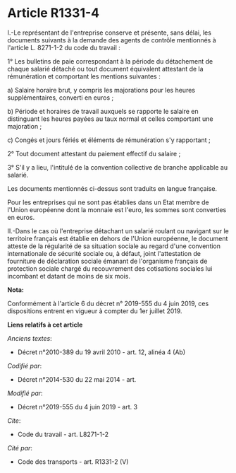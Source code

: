 # Article R1331-4

I.-Le représentant de l'entreprise conserve et présente, sans délai, les documents suivants à la demande des agents de
contrôle mentionnés à l'article L. 8271-1-2 du code du travail :

1° Les bulletins de paie correspondant à la période du détachement de chaque salarié détaché ou tout document équivalent
attestant de la rémunération et comportant les mentions suivantes :

a) Salaire horaire brut, y compris les majorations pour les heures supplémentaires, converti en euros ;

b) Période et horaires de travail auxquels se rapporte le salaire en distinguant les heures payées au taux normal et celles
comportant une majoration ;

c) Congés et jours fériés et éléments de rémunération s'y rapportant ;

2° Tout document attestant du paiement effectif du salaire ;

3° S'il y a lieu, l'intitulé de la convention collective de branche applicable au salarié.

Les documents mentionnés ci-dessus sont traduits en langue française.

Pour les entreprises qui ne sont pas établies dans un Etat membre de l'Union européenne dont la monnaie est l'euro, les
sommes sont converties en euros.

II.-Dans le cas où l'entreprise détachant un salarié roulant ou navigant sur le territoire français est établie en dehors de
l'Union européenne, le document atteste de la régularité de sa situation sociale au regard d'une convention internationale de
sécurité sociale ou, à défaut, joint l'attestation de fourniture de déclaration sociale émanant de l'organisme français de
protection sociale chargé du recouvrement des cotisations sociales lui incombant et datant de moins de six mois.

**Nota:**

Conformément à l'article 6 du décret n° 2019-555 du 4 juin 2019, ces dispositions entrent en vigueur à compter du 1er juillet
2019.

**Liens relatifs à cet article**

_Anciens textes_:

  - Décret n°2010-389 du 19 avril 2010 - art. 12, alinéa 4 (Ab)

_Codifié par_:

  - Décret n°2014-530 du 22 mai 2014 - art.

_Modifié par_:

  - Décret n°2019-555 du 4 juin 2019 - art. 3

_Cite_:

  - Code du travail - art. L8271-1-2

_Cité par_:

  - Code des transports - art. R1331-2 (V)

